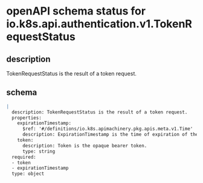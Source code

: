 # openAPI schema status for io.k8s.api.authentication.v1.TokenRequestStatus

## description

TokenRequestStatus is the result of a token request.

## schema

```yaml
|
  description: TokenRequestStatus is the result of a token request.
  properties:
    expirationTimestamp:
      $ref: '#/definitions/io.k8s.apimachinery.pkg.apis.meta.v1.Time'
      description: ExpirationTimestamp is the time of expiration of the returned token.
    token:
      description: Token is the opaque bearer token.
      type: string
  required:
  - token
  - expirationTimestamp
  type: object

```
